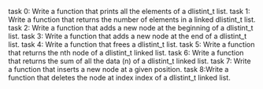 task 0: Write a function that prints all the elements of a dlistint_t list.
task 1: Write a function that returns the number of elements in a linked dlistint_t list.
task 2: Write a function that adds a new node at the beginning of a dlistint_t list.
task 3: Write a function that adds a new node at the end of a dlistint_t list.
task 4: Write a function that frees a dlistint_t list.
task 5: Write a function that returns the nth node of a dlistint_t linked list.
task 6: Write a function that returns the sum of all the data (n) of a dlistint_t linked list.
task 7: Write a function that inserts a new node at a given position.
task 8:Write a function that deletes the node at index index of a dlistint_t linked list.
